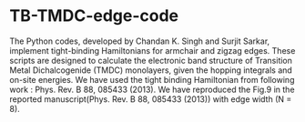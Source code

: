 # TB-TMDC-edge-code
The Python codes, developed by Chandan K. Singh and Surjit Sarkar, implement tight-binding Hamiltonians for armchair and zigzag edges. These scripts are designed to calculate the electronic band structure of Transition Metal Dichalcogenide (TMDC) monolayers, given the hopping integrals and on-site energies. We have used the tight binding Hamiltonian from following work : Phys. Rev. B 88, 085433 (2013). We have reproduced the Fig.9 in the reported manuscript(Phys. Rev. B 88, 085433 (2013)) with edge width (N = 8).

